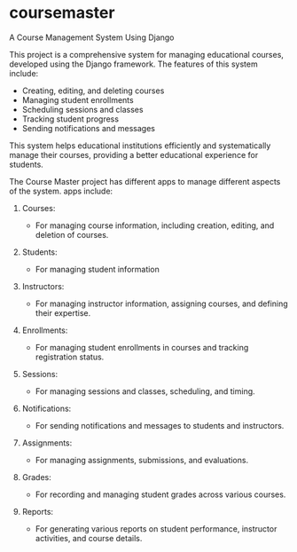# coursemaster

A Course Management System Using Django

This project is a comprehensive system for managing educational courses, developed using the Django framework. The features of this system include:

- Creating, editing, and deleting courses
- Managing student enrollments
- Scheduling sessions and classes
- Tracking student progress
- Sending notifications and messages

This system helps educational institutions efficiently and systematically manage their courses, providing a better educational experience for students.

The Course Master project has different apps to manage different aspects of the system. apps include:

1. Courses:
   - For managing course information, including creation, editing, and deletion of courses.

2. Students:
   - For managing student information

3. Instructors:
   - For managing instructor information, assigning courses, and defining their expertise.

4. Enrollments:
   - For managing student enrollments in courses and tracking registration status.

5. Sessions:
   - For managing sessions and classes, scheduling, and timing.

6. Notifications:
   - For sending notifications and messages to students and instructors.

7. Assignments:
   - For managing assignments, submissions, and evaluations.

8. Grades:
   - For recording and managing student grades across various courses.

9. Reports:
   - For generating various reports on student performance, instructor activities, and course details.
